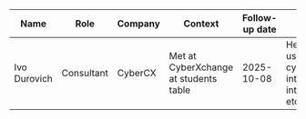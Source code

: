 | Name | Role | Company | Context | Follow-up date | Notes |
|---|---|---|---|---|---|
| Ivo Durovich | Consultant | CyberCX | Met at CyberXchange at students table | 2025-10-08 | He talked to us about cyber cx intake, internships,s etc. |
